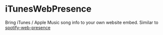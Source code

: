 # iTunesWebPresence
Bring iTunes / Apple Music song info to your own website embed. Similar to [spotify-web-presence](https://github.com/dev-sda1/spotify-web-presence)
